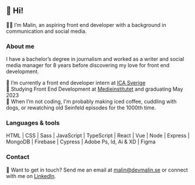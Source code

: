 ## 👋 Hi!

👩‍💻 I’m Malin, an aspiring front end developer with a background in communication and social media.

### About me
I have a bachelor’s degree in journalism and worked as a writer and social media manager for 8 years before discovering my love for front end development. 

🌱 I’m currently a front end developer intern at [ICA Sverige](https://www.ica.se/) <br />
🚀 Studying Front End Development at [Medieinstitutet](https://medieinstitutet.se/utbildningar/front-end-developer/) and graduating May 2023<br />
🐶 When I’m not coding, I'm probably making iced coffee, cuddling with dogs, or rewatching old Seinfeld episodes for the 1000th time.

### Languages & tools
HTML | CSS | Sass | JavaScript | TypeScript | React | Vue | Node | Express | MongoDB | Firebase | Cypress | Adobe Ps, Id, Ai & XD | Figma

### Contact
💬 Want to get in touch? Send me an email at malin@devmalin.se or connect with me on [LinkedIn](https://www.linkedin.com/in/malin-helena-nilsson/).
